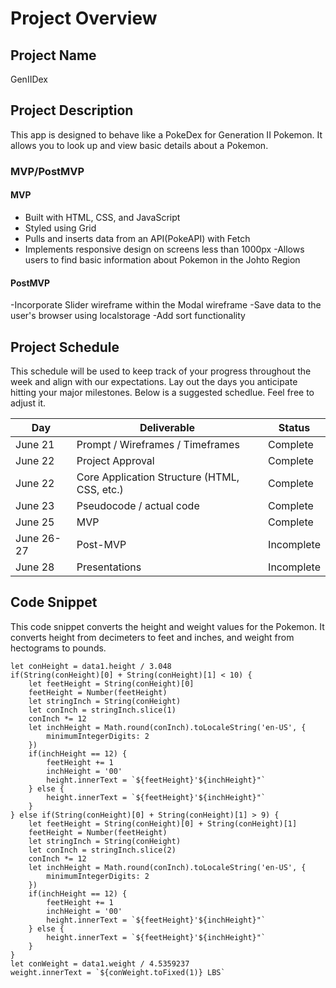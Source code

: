# Project Overview

## Project Name

GenIIDex

## Project Description

This app is designed to behave like a PokeDex for Generation II Pokemon. It allows you to look up and view basic details about a Pokemon.

### MVP/PostMVP

#### MVP 

- Built with HTML, CSS, and JavaScript 
- Styled using Grid 
- Pulls and inserts data from an API(PokeAPI) with Fetch
- Implements responsive design on screens less than 1000px
-Allows users to find basic information about Pokemon in the Johto Region

#### PostMVP  

-Incorporate Slider wireframe within the Modal wireframe
-Save data to the user's browser using localstorage
-Add sort functionality 

## Project Schedule

This schedule will be used to keep track of your progress throughout the week and align with our expectations. Lay out the days you anticipate hitting your major milestones. Below is a suggested schedlue. Feel free to adjust it.

|  Day | Deliverable | Status
|---|---| ---|
|June 21| Prompt / Wireframes / Timeframes | Complete
|June 22| Project Approval | Complete
|June 22| Core Application Structure (HTML, CSS, etc.) | Complete
|June 23| Pseudocode / actual code | Complete
|June 25| MVP | Complete
|June 26-27| Post-MVP| Incomplete
|June 28| Presentations | Incomplete

## Code Snippet

This code snippet converts the height and weight values for the Pokemon. It converts height from decimeters to feet and inches, and weight from hectograms to pounds. 

```
let conHeight = data1.height / 3.048
if(String(conHeight)[0] + String(conHeight)[1] < 10) {
    let feetHeight = String(conHeight)[0]
    feetHeight = Number(feetHeight)
    let stringInch = String(conHeight)
    let conInch = stringInch.slice(1)
    conInch *= 12
    let inchHeight = Math.round(conInch).toLocaleString('en-US', {
        minimumIntegerDigits: 2
    })
    if(inchHeight == 12) {
        feetHeight += 1
        inchHeight = '00'
        height.innerText = `${feetHeight}'${inchHeight}"`
    } else {
        height.innerText = `${feetHeight}'${inchHeight}"`
    }
} else if(String(conHeight)[0] + String(conHeight)[1] > 9) {
    let feetHeight = String(conHeight)[0] + String(conHeight)[1]
    feetHeight = Number(feetHeight)
    let stringInch = String(conHeight)
    let conInch = stringInch.slice(2)
    conInch *= 12
    let inchHeight = Math.round(conInch).toLocaleString('en-US', {
        minimumIntegerDigits: 2
    })
    if(inchHeight == 12) {
        feetHeight += 1
        inchHeight = '00'
        height.innerText = `${feetHeight}'${inchHeight}"`
    } else {
        height.innerText = `${feetHeight}'${inchHeight}"`
    }
}
let conWeight = data1.weight / 4.5359237
weight.innerText = `${conWeight.toFixed(1)} LBS`

```